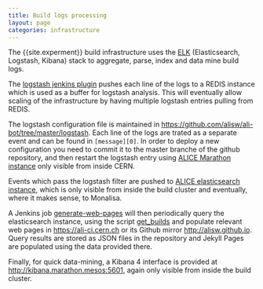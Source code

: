 ```yaml
---
title: Build logs processing
layout: page
categories: infrastructure 
---
```


The {{site.experment}} build infrastructure uses the [ELK](https://kibana.com)
(Elasticsearch, Logstash, Kibana) stack to aggregate, parse, index and data
mine build logs.

The [logstash jenkins
plugin](https://wiki.jenkins-ci.org/display/JENKINS/Logstash+Plugin) pushes
each line of the logs to a REDIS instance which is used as a buffer for
logstash analysis. This will eventually allow scaling of the infrastructure by
having multiple logstash entries pulling from REDIS.

The logstash configuration file is maintained in
<https://github.com/alisw/ali-bot/tree/master/logstash>. Each line of the logs
are trated as a separate event and can be found in `[message][0]`. In order to
deploy a new configuration you need to commit it to the master branche of the
github repository, and then restart the logstash entry using [ALICE Marathon
instance](http://alimarathon.cern.ch) only visible from inside CERN.

Events which pass the logstash filter are pushed to [ALICE elasticsearch
instance](http://elasticsearch.marathon.mesos:9200), which is only visible from
inside the build cluster and eventually, where it makes sense, to Monalisa.

A Jenkins job
[generate-web-pages](https://alijenkins.cern.ch/job/generate-web-pages/) will
then periodically query the elasticsearch instance, using the script
[get_builds](https://github.com/alisw/ali-bot/blob/master/script/get_builds.sh)
and populate relevant web pages in <https://ali-ci.cern.ch> or its Github
mirror <http://alisw.github.io>. Query results are stored as JSON files in the
repository and Jekyll Pages are populated using the data provided there.

Finally, for quick data-mining, a Kibana 4 interface is provided at
<http://kibana.marathon.mesos:5601>, again only visible from inside the build
cluster.
